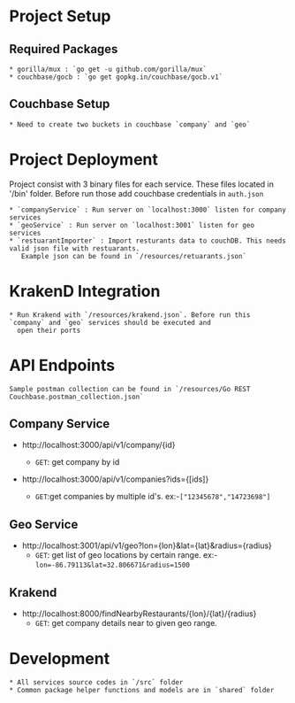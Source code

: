 
# Project Setup

## Required Packages
    * gorilla/mux : `go get -u github.com/gorilla/mux`
    * couchbase/gocb : `go get gopkg.in/couchbase/gocb.v1`
    
## Couchbase Setup
    * Need to create two buckets in couchbase `company` and `geo`
    
    
# Project Deployment
Project consist with 3 binary files for each service. These files located in '/bin' folder. Before run those add
couchbase credentials in `auth.json`
    
    * `companyService` : Run server on `localhost:3000` listen for company services
    * `geoService` : Run server on `localhost:3001` listen for geo services
    * `restuarantImporter` : Import resturants data to couchDB. This needs valid json file with restuarants.
       Example json can be found in `/resources/retuarants.json`


# KrakenD Integration

    * Run Krakend with `/resources/krakend.json`. Before run this `company` and `geo` services should be executed and 
      open their ports
    
    
# API Endpoints
    Sample postman collection can be found in `/resources/Go REST Couchbase.postman_collection.json`

## Company Service
- http://localhost:3000/api/v1/company/{id}
    - `GET`: get company by id
    
- http://localhost:3000/api/v1/companies?ids={[ids]}
    - `GET`:get companies by multiple id's. ex:-`["12345678","14723698"]`
    
## Geo Service
- http://localhost:3001/api/v1/geo?lon={lon}&lat={lat}&radius={radius}
    - `GET`: get list of geo locations by certain range. ex:-`lon=-86.79113&lat=32.806671&radius=1500`
    
    
## Krakend
- http://localhost:8000/findNearbyRestaurants/{lon}/{lat}/{radius}
    - `GET`: get company details near to given geo range.
    
    
# Development
    * All services source codes in `/src` folder
    * Common package helper functions and models are in `shared` folder
